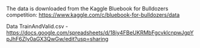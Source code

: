 The data is downloaded from the Kaggle Bluebook for Bulldozers competition: https://www.kaggle.com/c/bluebook-for-bulldozers/data

Data
TrainAndValid.csv - https://docs.google.com/spreadsheets/d/18iy4FBeUKRMbFgcvklcnpwJgpYpJhF6ZIy0aGX3QwGw/edit?usp=sharing
